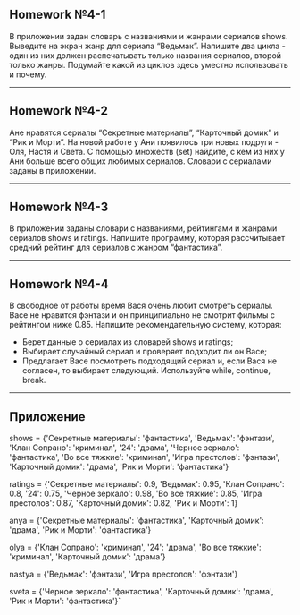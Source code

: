 ## Homework №4-1
В приложении задан словарь с названиями и жанрами сериалов shows. Выведите на экран жанр для сериала
“Ведьмак”. Напишите два цикла - один из них должен распечатывать только названия сериалов, второй только
жанры. Подумайте какой из циклов здесь уместно использовать и почему.

---

## Homework №4-2
Ане нравятся сериалы “Секретные материалы”, “Карточный домик” и “Рик и Морти”. На новой работе у Ани
появилось три новых подруги - Оля, Настя и Света. С помощью множеств (set) найдите, с кем из них у Ани
больше всего общих любимых сериалов.
Словари с сериалами заданы в приложении.

---

## Homework №4-3
В приложении заданы словари с названиями, рейтингами и жанрами сериалов shows и ratings. Напишите
программу, которая рассчитывает средний рейтинг для сериалов с жанром “фантастика”.

---

## Homework №4-4
В свободное от работы время Вася очень любит смотреть сериалы. Васе не нравится фэнтази и он
принципиально не смотрит фильмы с рейтингом ниже 0.85.
Напишите рекомендательную систему, которая:
- Берет данные о сериалах из словарей shows и ratings;
- Выбирает случайный сериал и проверяет подходит ли он Васе;
- Предлагает Васе посмотреть подходящий сериал и, если Вася не согласен, то выбирает следующий.
Используйте while, continue, break.

---

## Приложение

shows = {'Секретные материалы': 'фантастика', 'Ведьмак': 'фэнтази', 'Клан Сопрано': 'криминал', '24': 'драма', 'Черное зеркало': 'фантастика', 'Во все тяжкие': 'криминал', 'Игра престолов': 'фэнтази',
'Карточный домик': 'драма', 'Рик и Морти': 'фантастика'}

ratings = {'Секретные материалы': 0.9, 'Ведьмак': 0.95, 'Клан Сопрано': 0.8, '24': 0.75, 'Черное зеркало': 0.98, 'Во все тяжкие': 0.85, 'Игра престолов': 0.87, 'Карточный домик': 0.82, 'Рик и Морти': 1}

anya = {'Секретные материалы': 'фантастика', 'Карточный домик': 'драма', 'Рик и Морти': 'фантастика'}

olya = {'Клан Сопрано': 'криминал', '24': 'драма', 'Во все тяжкие': 'криминал', 'Карточный домик': 'драма'}

nastya = {'Ведьмак': 'фэнтази', 'Игра престолов': 'фэнтази'}

sveta = {'Черное зеркало': 'фантастика', 'Карточный домик': 'драма', 'Рик и Морти': 'фантастика'}`

